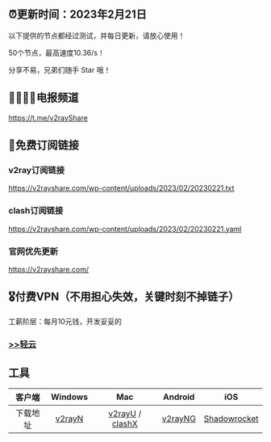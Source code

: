 ## ⏰更新时间：2023年2月21日

以下提供的节点都经过测试，并每日更新，请放心使用！

50个节点，最高速度10.36/s！

分享不易，兄弟们随手 Star 哦！

## 👨‍👩‍👧‍👦电报频道

https://t.me/v2rayShare

## 🚀免费订阅链接

### v2ray订阅链接

https://v2rayshare.com/wp-content/uploads/2023/02/20230221.txt

### clash订阅链接

https://v2rayshare.com/wp-content/uploads/2023/02/20230221.yaml

### 官网优先更新

https://v2rayshare.com/

## 🎖️付费VPN（不用担心失效，关键时刻不掉链子）

工薪阶层：每月10元钱，开发妥妥的

### [>>轻云](https://qingyun.io/#/register?code=lKxkpyUX)


## 工具

 客户端 | Windows | Mac | Android | iOS 
 :-: | :-: | :-:| :-:| :-:
 下载地址 | [v2rayN](https://github.com/2dust/v2rayN/releases/download/3.27/v2rayN-Core.zip) | [v2rayU](https://github.com/yanue/V2rayU/releases/download/3.2.0/V2rayU.dmg) / [clashX](https://github.com/yichengchen/clashX/releases) | [v2rayNG](https://github.com/2dust/v2rayNG/releases/download/1.4.12/v2rayNG_1.4.12_arm64-v8a.apk) | [Shadowrocket](https://apps.apple.com/us/app/shadowrocket/id932747118) 
